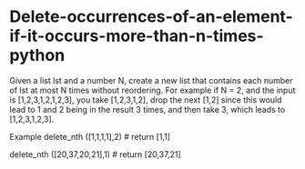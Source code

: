 # Delete-occurrences-of-an-element-if-it-occurs-more-than-n-times-python

Given a list lst and a number N, create a new list that contains each number of lst at most N times without reordering. 
For example if N = 2, and the input is [1,2,3,1,2,1,2,3], you take [1,2,3,1,2], drop the next [1,2] since this would lead to 1 and 2 being in the result 3 times, and then take 3, which leads to [1,2,3,1,2,3].

Example
  delete_nth ([1,1,1,1],2) # return [1,1]

  delete_nth ([20,37,20,21],1) # return [20,37,21]
